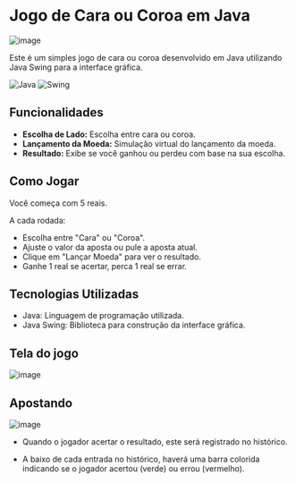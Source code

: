 # Jogo de Cara ou Coroa em Java

![image](https://github.com/matheusplombon/caraoucoroa/assets/174143978/994af344-18c0-4293-b9cc-a4cd1af11fd2)







Este é um simples jogo de cara ou coroa desenvolvido em Java utilizando Java Swing para a interface gráfica.

![Java](https://img.shields.io/badge/Java-8-blue)
![Swing](https://img.shields.io/badge/Swing-GUI-green)

## Funcionalidades

- **Escolha de Lado:** Escolha entre cara ou coroa.
- **Lançamento da Moeda:** Simulação virtual do lançamento da moeda.
- **Resultado:** Exibe se você ganhou ou perdeu com base na sua escolha.

## Como Jogar

Você começa com 5 reais. 
   
   A cada rodada:
- Escolha entre "Cara" ou "Coroa".
- Ajuste o valor da aposta ou pule a aposta atual.
- Clique em "Lançar Moeda" para ver o resultado.
- Ganhe 1 real se acertar, perca 1 real se errar.

## Tecnologias Utilizadas

- Java: Linguagem de programação utilizada.
- Java Swing: Biblioteca para construção da interface gráfica.

## Tela do jogo

![image](https://github.com/matheusplombon/caraoucoroa/assets/174143978/600c9ed8-4290-4352-bf79-f52e3a88b192)

## Apostando

![image](https://github.com/matheusplombon/caraoucoroa/assets/174143978/138c7b21-17a1-48ec-8842-a0db267678f1)


- Quando o jogador acertar o resultado, este será registrado no histórico.

- A baixo de cada entrada no histórico, haverá uma barra colorida indicando se o jogador acertou (verde) ou errou (vermelho).




